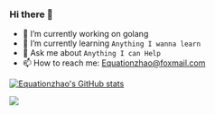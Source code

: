 ### Hi there 👋

- 🔭 I’m currently working on golang
- 🌱 I’m currently learning `Anything I wanna learn`
- 💬 Ask me about `Anything I can Help`
- 📫 How to reach me: Equationzhao@foxmail.com

[![Equationzhao's GitHub stats](https://github-readme-stats.vercel.app/api?username=Equationzhao&show_icons=true&theme=onedark)](https://github.com/anuraghazra/github-readme-stats)

<a href="https://wakatime.com"><img src="https://wakatime.com/share/@Equation/3c29c174-9a89-4845-8ec6-af40cf44bcae.png" /></a>
